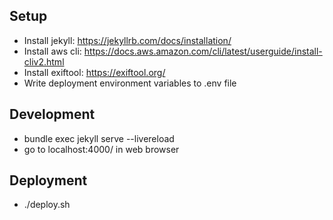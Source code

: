 ## Setup
* Install jekyll: https://jekyllrb.com/docs/installation/
* Install aws cli: https://docs.aws.amazon.com/cli/latest/userguide/install-cliv2.html
* Install exiftool: https://exiftool.org/
* Write deployment environment variables to .env file

## Development
* bundle exec jekyll serve --livereload
* go to localhost:4000/ in web browser

## Deployment
* ./deploy.sh
